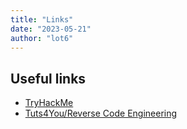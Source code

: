 ```yaml
---
title: "Links"
date: "2023-05-21"
author: "lot6"
---
```


## Useful links

- [TryHackMe](https://tryhackme.com/)
- [Tuts4You/Reverse Code Engineering](https://forum.tuts4you.com/forum/51-reverse-code-engineering/)

